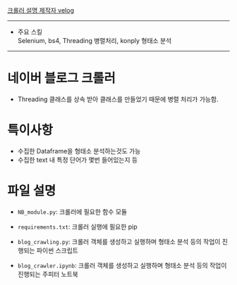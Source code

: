 [크롤러 설명 제작자 velog](https://velog.io/@xenrose/naverBlogCrawling)

___
* 주요 스킬  
Selenium, bs4, Threading 병렬처리, konply 형태소 분석
___

# 네이버 블로그 크롤러
* Threading 클래스를 상속 받아 클래스를 만들었기 때문에 병렬 처리가 가능함. 

# 특이사항
* 수집한 Dataframe을 형태소 분석하는것도 가능
* 수집한 text 내 특정 단어가 몇번 들어있는지 등 

# 파일 설명

* `NB_module.py`: 크롤러에 필요한 함수 모듈

* `requirements.txt`: 크롤러 실행에 필요한 pip

* `blog_crawling.py`: 크롤러 객체를 생성하고 실행하며 형태소 분석 등의 작업이 진행되는 파이썬 스크립트

* `blog_crawler.ipynb`: 크롤러 객체를 생성하고 실행하며 형태소 분석 등의 작업이 진행되는 주피터 노트북